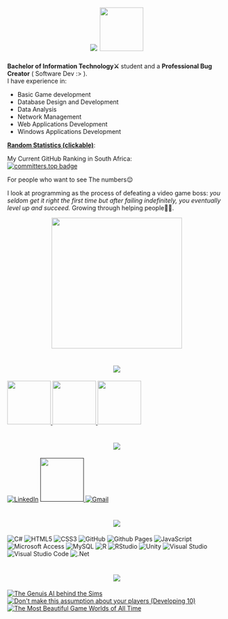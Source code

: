 <h1 align =center>
   <img src="https://see.fontimg.com/api/renderfont4/x3J88/eyJyIjoiZnMiLCJoIjo5OSwidyI6MTAwMCwiZnMiOjk5LCJmZ2MiOiIjQUEyM0RCIiwiYmdjIjoiI0ZGRkZGRiIsInQiOjF9/SGV5IFRoZXJlIEltIFRpbm8/magnific-chaos-personal-use-regular.png"> <img src="https://bengsfort.github.io/assets/pixel-art/MainCharacter_32x32_idle.gif" height=100px>
</h1>
<b>Bachelor of Information Technology⚔</b> student and a <b>Professional Bug Creator</b> ( Software Dev :> ). <br>
I have experience in:
<ul>
  <li>Basic Game development</li>
  <li>Database Design and Development</li>
  <li>Data Analysis</li>                                   
  <li>Network Management</li>
  <li>Web Applications Development</li>
  <li>Windows Applications Development</li>
</ul>
<b><u>Random Statistics (clickable)</u></b>:

My Current GitHub Ranking in South Africa:<br>
[![committers.top badge](https://user-badge.committers.top/south_africa/PassionOverPain.svg)](https://user-badge.committers.top/south_africa/PassionOverPain)

For people who want to see The numbers😌

I look at programming as the process of defeating a video game boss: <i>you seldom get it right the first time but after failing indefinitely, you eventually level up and succeed.</i> Growing through helping people💪🏿.
<div align=center style="position absolute">
<img src="https://miro.medium.com/v2/resize:fit:640/format:webp/1*LKKB4dytODUFOWLWMbxdDQ.gif" height=300px float=right display=inline-block>
</div>

<h1 align =center>
<img src="https://see.fontimg.com/api/renderfont4/x3J88/eyJyIjoiZnMiLCJoIjo5OSwidyI6MTAwMCwiZnMiOjk5LCJmZ2MiOiIjQUEyM0RCIiwiYmdjIjoiI0ZGRkZGRiIsInQiOjF9/U2ltcGxlIHdlYnNpdGUgcHJvamVjdHM6/magnific-chaos-personal-use-regular.png">
  </h1>
 
  <a href="https://passionoverpain.github.io/TheAtlasSix" title="The Atlas Six" >
  <img src="https://github.com/PassionOverPain/Tinotenda-Mhedziso/blob/main/Images/TheAtlasSix.jpg?raw=true" height=100px>
  </a>
   <a href="https://passionoverpain.github.io/SeventhFloorMedia" title="Seventh Floor Media">
  <img src="https://github.com/PassionOverPain/Tinotenda-Mhedziso/blob/main/Images/SeventhFloorMedia.png?raw=true"height=100px>
  </a>
   <a href="https://passionoverpain.github.io/TheLearningCurve/" title="The Learning Curve">
  <img src="https://github.com/PassionOverPain/Tinotenda-Mhedziso/blob/main/Images/TheLearningCurve.png?raw=true"height=100px>
  </a>
  
<h1 align =center>
<img src="https://see.fontimg.com/api/renderfont4/x3J88/eyJyIjoiZnMiLCJoIjo5OSwidyI6MTAwMCwiZnMiOjk5LCJmZ2MiOiIjQUEyM0RCIiwiYmdjIjoiI0ZGRkZGRiIsInQiOjF9/U29jaWFsIFBhZ2Vz/magnific-chaos-personal-use-regular.png">
  </h1>
  
[![LinkedIn](https://img.shields.io/badge/linkedin-%230077B5.svg?style=for-the-badge&logo=linkedin&logoColor=white)](https://www.linkedin.com/in/tinotenda-mhedziso/)
<a href="" title="My portfolio website">
  <img src="https://github.com/PassionOverPain/Tinotenda-Mhedziso/blob/main/Images/cat.gif?raw=true" height=100px>
  </a>
[![Gmail](https://img.shields.io/badge/Gmail-D14836?style=for-the-badge&logo=gmail&logoColor=white)](mailto:tinomhedziso@gmail.com)

<h1 align =center>
<img src="https://see.fontimg.com/api/renderfont4/x3J88/eyJyIjoiZnMiLCJoIjo5OSwidyI6MTAwMCwiZnMiOjk5LCJmZ2MiOiIjQUEyM0RCIiwiYmdjIjoiI0ZGRkZGRiIsInQiOjF9/TXkgVGVjaCBTdGFjaw/magnific-chaos-personal-use-regular.png">
  </h1>
  
![C#](https://img.shields.io/badge/c%23-%23239120.svg?style=for-the-badge&logo=csharp&logoColor=white)
![HTML5](https://img.shields.io/badge/html5-%23E34F26.svg?style=for-the-badge&logo=html5&logoColor=white)
![CSS3](https://img.shields.io/badge/css3-%231572B6.svg?style=for-the-badge&logo=css3&logoColor=white)
![GitHub](https://img.shields.io/badge/github-%23121011.svg?style=for-the-badge&logo=github&logoColor=white)
![Github Pages](https://img.shields.io/badge/github%20pages-121013?style=for-the-badge&logo=github&logoColor=white)
![JavaScript](https://img.shields.io/badge/javascript-%23323330.svg?style=for-the-badge&logo=javascript&logoColor=%23F7DF1E)
![Microsoft Access](https://img.shields.io/badge/Microsoft_Access-A4373A?style=for-the-badge&logo=microsoft-access&logoColor=white)
![MySQL](https://img.shields.io/badge/mysql-4479A1.svg?style=for-the-badge&logo=mysql&logoColor=white)
![R](https://img.shields.io/badge/r-%23276DC3.svg?style=for-the-badge&logo=r&logoColor=white)
![RStudio](https://img.shields.io/badge/RStudio-4285F4?style=for-the-badge&logo=rstudio&logoColor=white)
![Unity](https://img.shields.io/badge/unity-%23000000.svg?style=for-the-badge&logo=unity&logoColor=white)
![Visual Studio](https://img.shields.io/badge/Visual%20Studio-5C2D91.svg?style=for-the-badge&logo=visual-studio&logoColor=white)
![Visual Studio Code](https://img.shields.io/badge/Visual%20Studio%20Code-0078d7.svg?style=for-the-badge&logo=visual-studio-code&logoColor=white)
![.Net](https://img.shields.io/badge/.NET-5C2D91?style=for-the-badge&logo=.net&logoColor=white)

<h1 align =center>
<img src="https://see.fontimg.com/api/renderfont4/x3J88/eyJyIjoiZnMiLCJoIjo5OSwidyI6MTAwMCwiZnMiOjk5LCJmZ2MiOiIjQUEyM0RCIiwiYmdjIjoiI0ZGRkZGRiIsInQiOjF9/SW50ZXJlc3RpbmcgVGVjaCBUYWxrcw/magnific-chaos-personal-use-regular.png">
  </h1>
  
[![The Genuis AI behind the Sims](https://ytcards.demolab.com/?id=9gf2MT-IOsg&title=The+Genius+AI+Behind+The+Sims&lang=en&timestamp=1688076000&background_color=%230d1117&title_color=%23ffffff&stats_color=%23dedede&max_title_lines=1&width=250&border_radius=5&duration=1297 "The Genius AI Behind The Sims")](https://www.youtube.com/watch?v=9gf2MT-IOsg&ab_channel=GameMaker%27sToolkit)
[![Don't make this assumption about your players (Developing 10)](https://ytcards.demolab.com/?id=2G84mU3WPaE&title=Don't+make+this+assumption+about+your+players&lang=en&timestamp=1680472800&background_color=%230d1117&title_color=%23ffffff&stats_color=%23dedede&max_title_lines=1&width=250&border_radius=5&duration=1054 "Don't make this assumption about your players")](https://www.youtube.com/watch?v=2G84mU3WPaE&t=885s&ab_channel=GameMaker%27sToolkit)
[![The Most Beautiful Game Worlds of All Time](https://ytcards.demolab.com/?id=Q8_41m0Svvk&title=The+Most+Beautiful+Game+Worlds+of+All+Time&lang=en&timestamp=1699135200&background_color=%230d1117&title_color=%23ffffff&stats_color=%23dedede&max_title_lines=1&width=250&border_radius=5&duration=3563 "The Most Beautiful Game Worlds of All Time")](https://www.youtube.com/watch?v=Q8_41m0Svvk&t=29s&ab_channel=FranklyGaming)


